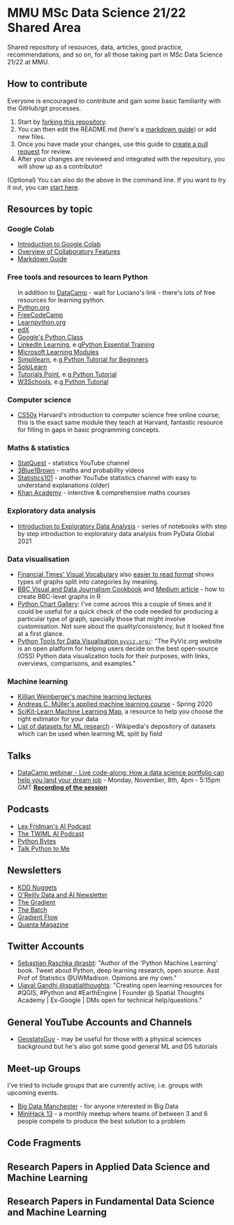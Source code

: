 # MMU MSc Data Science 21/22 Shared Area

Shared repository of resources, data, articles, good practice, recommendations, and so on, for all those taking part in MSc Data Science 21/22 at MMU.

## How to contribute
Everyone is encouraged to contribute and gain some basic familiarity with the GitHub/git processes.
1. Start by [forking this repository](https://docs.github.com/en/pull-requests/collaborating-with-pull-requests/working-with-forks/about-forks).
2. You can then edit the README.md (here's a [markdown guide](https://docs.github.com/en/github/writing-on-github/getting-started-with-writing-and-formatting-on-github/basic-writing-and-formatting-syntax)) or add new files.
3. Once you have made your changes, use this guide to [create a pull request](https://docs.github.com/en/pull-requests/collaborating-with-pull-requests/proposing-changes-to-your-work-with-pull-requests/creating-a-pull-request-from-a-fork) for review.
4. After your changes are reviewed and integrated with the repository, you will show up as a contributor!

(Optional) You can also do the above in the command line. If you want to try it out, you can [start here](https://docs.github.com/en/get-started/quickstart/set-up-git).

## Resources by topic
### Google Colab
<ul>
 <li><a href="https://www.youtube.com/watch?v=inN8seMm7UI">Introduction to Google Colab</a></li>
 <li><a href="https://colab.research.google.com/notebooks/basic_features_overview.ipynb">Overview of Collaboratory Features</a></li>
 <li><a href="https://colab.research.google.com/notebooks/markdown_guide.ipynb">Markdown Guide</a></li>
</ul>

### Free tools and resources to learn Python
<ul>
In addition to <a href="https://www.datacamp.com/">DataCamp</a></li> - wait for Luciano's link - there's lots of free resources for learning python.
 <li><a href="https://www.python.org/">Python.org</a></li>
 <li><a href="https://www.freecodecamp.org/">FreeCodeCamp</a></li>
 <li><a href="https://www.learnpython.org/">Learnpython.org</a></li>
 <li><a href="https://www.edx.org/"> edX</a></li>
 <li><a href="https://developers.google.com/edu/python">Google's Python Class</a></li>
 <li><a href="https://www.linkedin.com/learning/">LinkedIn Learning</a>, e.g<a href="https://www.linkedin.com/learning/python-essential-training-14898805?replacementOf=python-essential-training-2018">Python Essential Training</a></li>
 <li><a href="https://docs.microsoft.com/en-us/training/modules/intro-to-python/">Microsoft Learning Modules</a></li>
 <li><a href="https://www.simplilearn.com/">Simplilearn</a>, e.g<a href="https://www.simplilearn.com/tutorials/python-tutorial"> Python Tutorial for Beginners</a></li>
 <li><a href="https://www.sololearn.com/home">SoloLearn</a></li>
 <li><a href="https://www.tutorialspoint.com/index.htm">Tutorials Point</a>, e.g<a href="https://www.tutorialspoint.com/python/index.htm"> Python Tutorial</a></li>
 <li><a href="https://www.w3schools.com/">W3Schools</a>, e.g<a href="https://www.w3schools.com/python/default.asp"> Python Tutorial</a></li>
</ul>

### Computer science
* [CS50x](https://cs50.harvard.edu/x/2021/) Harvard's introduction to computer science free online course; this is the exact same module they teach at Harvard, fantastic resource for filling in gaps in basic programming concepts.

### Maths & statistics
* [StatQuest](https://www.youtube.com/c/joshstarmer/playlists) - statistics YouTube channel
* [3Blue1Brown](https://www.3blue1brown.com/#lessons) - maths and probability videos
* [Statistics101](https://www.youtube.com/c/BrandonFoltz/playlists?view=50&sort=dd&shelf_id=3) - another YouTube statistics channel with easy to understand explanations (older)
* [Khan Academy](https://www.khanacademy.org/) - interctive & comprehensive maths courses

### Exploratory data analysis
* [Introduction to Exploratory Data Analysis](https://github.com/sesise0307/pydata2021-eda) - series of notebooks with step by step introduction to exploratory data analysis from PyData Global 2021

### Data visualisation
* [Financial Times' Visual Vocabulary](https://github.com/Financial-Times/chart-doctor/blob/main/visual-vocabulary/FT4schools_RGS.pdf) also [easier to read format](https://ft-interactive.github.io/visual-vocabulary/) shows types of graphs split into categories by meaning.
* [BBC Visual and Data Journalism Cookbook](https://bbc.github.io/rcookbook/#how_to_create_bbc_style_graphics) and [Medium article](https://medium.com/bbc-visual-and-data-journalism/how-the-bbc-visual-and-data-journalism-team-works-with-graphics-in-r-ed0b35693535) - how to create BBC-level graphs in R
* [Python Chart Gallery](https://www.python-graph-gallery.com/all-charts/): I've come across this a couple of times and it could be useful for a quick check of the code needed for producing a particular type of graph, specially those that might involve customisation. Not sure about the quality/consistency, but it looked fine at a first glance.
* [Python Tools for Data Visualisation `pyviz.org/`](https://pyviz.org/): "The PyViz.org website is an open platform for helping users decide on the best open-source (OSS) Python data visualization tools for their purposes, with links, overviews, comparisons, and examples."

### Machine learning
* [Killian Weinberger's machine learning lectures](https://www.youtube.com/channel/UC7p_I0qxYZP94vhesuLAWNA/videos)
* [Andreas C. Müller's applied machine learning course](https://www.cs.columbia.edu/~amueller/comsw4995s20/schedule/) - Spring 2020 
* [SciKit-Learn Machine Learning Map](https://scikit-learn.org/stable/tutorial/machine_learning_map/index.html), a resource to help you choose the right estimator for your data
* [List of datasets for ML research](https://en.wikipedia.org/wiki/List_of_datasets_for_machine-learning_research) - Wikipedia's depository of datasets which can be used when learning ML split by field

## Talks
<ul>
  <li><a href="https://www.datacamp.com/live/lca-portfolio-via-workspace">DataCamp webinar - Live code-along: How a data science portfolio can help you land your dream job</a> - Monday, November, 8th, 4pm - 5:15pm GMT <a href="https://www.youtube.com/watch?v=7_VIjcFKHZo"><b>Recording of the session</a></b></li>
  </ul>

## Podcasts
<ul>
 <li><a href="https://www.youtube.com/c/lexfridman">Lex Fridman's AI Podcast</a></li>
 <li><a href="https://twimlai.com/shows/">The TWIML AI Podcast</a></li>
 <li><a href="https://pythonbytes.fm/">Python Bytes</a></li>
 <li><a href="https://talkpython.fm/">Talk Python to Me</a></li>
</ul>

## Newsletters

* [KDD Nuggets](https://www.kdnuggets.com/)
* <a href="https://www.oreilly.com/emails/newsletters/">O'Reilly Data and AI Newsletter</a>
* <a href="https://thegradientpub.substack.com/">The Gradient</a>
* <a href="https://read.deeplearning.ai/the-batch/">The Batch</a>
* <a href="https://gradientflow.substack.com/subscribe">Gradient Flow</a>
* <a href="https://www.quantamagazine.org/">Quanta Magazine</a>

## Twitter Accounts

* [Sebastian Raschka @rasbt](https://twitter.com/rasbt?s=20): "Author of the 'Python Machine Learning' book. Tweet about Python, deep learning research, open source. Asst Prof of Statistics @UWMadison. Opinions are my own."
* <a href="https://twitter.com/spatialthoughts">Ujaval Gandhi @spatialthoughts</a>: "Creating open learning resources for #QGIS, #Python and #EarthEngine | Founder @ Spatial Thoughts Academy | Ex-Google | DMs open for technical help/questions."

## General YouTube Accounts and Channels
<ul>
 <li><a href="https://www.youtube.com/c/GeostatsGuyLectures">GeostatsGuy</a> - may be useful for those with a physical sciences background but he's also got some good general ML and DS tutorials</li>
</ul>

## Meet-up Groups
I've tried to include groups that are currently active, i.e. groups with upcoming events.

<ul>
  <li><a href="https://www.meetup.com/BigDataManchester/">Big Data Manchester</a> - for anyone interested in Big Data</li>
  <li><a href="https://www.meetup.com/mini-hack/">MiniHack 13</a> - a monthly meetup where teams of between 3 and 6 people compete to produce the best solution to a problem</li>
</ul>


## Code Fragments


## Research Papers in Applied Data Science and Machine Learning


## Research Papers in Fundamental Data Science and Machine Learning


